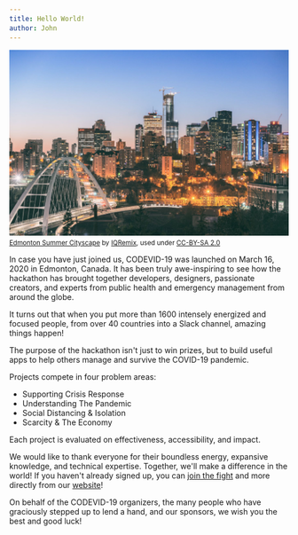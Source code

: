 ```yaml
---
title: Hello World!
author: John
---
```


<span class="image right">
    <img src="/images/blog/edmonton-skyline.jpg" alt="Edmonton Skyline">
    <small>
        <a href="https://www.flickr.com/photos/iqremix/42276507674">Edmonton Summer Cityscape</a> by <a href="https://www.flickr.com/photos/iqremix/">IQRemix</a>, used under <a href="https://creativecommons.org/licenses/by-sa/2.0/">CC-BY-SA 2.0</a>
    </small>
</span>

In case you have just joined us, CODEVID-19 was launched on March 16, 2020 in Edmonton, Canada. It has been truly awe-inspiring to see how the hackathon has brought together developers, designers, passionate creators, and experts from public health and emergency management from around the globe.

It turns out that when you put more than 1600 intensely energized and focused people, from over 40 countries into a Slack channel, amazing things happen!

The purpose of the hackathon isn't just to win prizes, but to build useful apps to help others manage and survive the COVID-19 pandemic.

Projects compete in four problem areas:

- Supporting Crisis Response
- Understanding The Pandemic
- Social Distancing & Isolation
- Scarcity & The Economy

Each project is evaluated on effectiveness, accessibility, and impact.

We would like to thank everyone for their boundless energy, expansive knowledge, and technical expertise. Together, we'll make a difference in the world!  If you haven't already signed up, you can [join the fight](https://codevid19.com/#join-the-fight) and more directly from our [website](https://codevid19.com)!

On behalf of the CODEVID-19 organizers, the many people who have graciously stepped up to lend a hand, and our sponsors, we wish you the best and good luck!